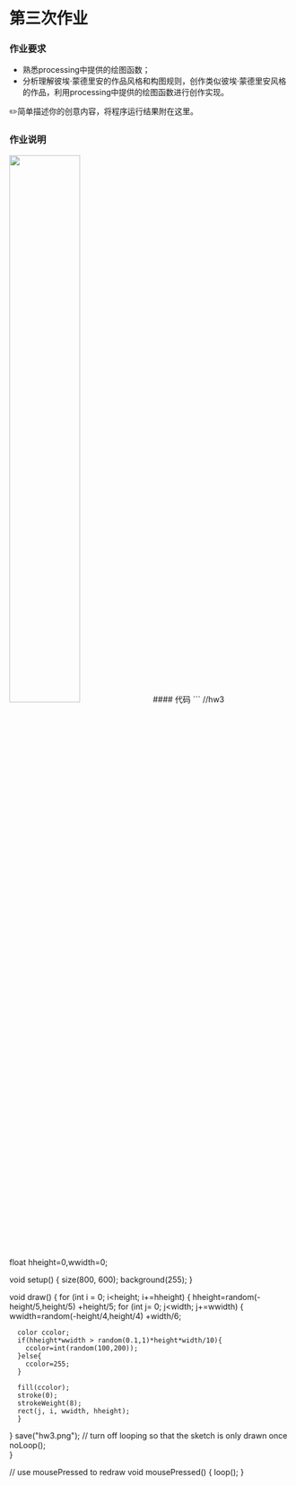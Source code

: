 # 第三次作业
### 作业要求

- 熟悉processing中提供的绘图函数；
- 分析理解彼埃·蒙德里安的作品风格和构图规则，创作类似彼埃·蒙德里安风格的作品，利用processing中提供的绘图函数进行创作实现。

✏️简单描述你的创意内容，将程序运行结果附在这里。
### 作业说明
<img src="https://github.com/dataiyang6/CreativeCodingHomework/blob/main/%5B%E7%AC%AC%E4%B8%89%E6%AC%A1%E4%BD%9C%E4%B8%9A%EF%BC%9A%E5%88%9B%E6%84%8F%E7%BC%96%E7%A8%8B%E5%85%83%E7%B4%A0%EF%BC%9A%E5%9B%BE%E5%BD%A2%5D%E4%BD%9C%E4%B8%9A%EF%BC%9A%E5%AD%A6%E4%B9%A0%E8%92%99%E5%BE%B7%E9%87%8C%E5%AE%89/hw3.png" width="50%">
#### 代码
```
//hw3

float hheight=0,wwidth=0;

void setup() {
  size(800, 600);
  background(255);
}

void draw() {
  for (int i = 0; i<height; i+=hheight) {
    hheight=random(-height/5,height/5) +height/5;
    for (int j= 0; j<width; j+=wwidth) {
      wwidth=random(-height/4,height/4) +width/6;
      
      color ccolor;
      if(hheight*wwidth > random(0.1,1)*height*width/10){
        ccolor=int(random(100,200));
      }else{
        ccolor=255;
      }
 
      fill(ccolor);
      stroke(0);
      strokeWeight(8);
      rect(j, i, wwidth, hheight);
      }
  }
  save("hw3.png");
  // turn off looping so that the sketch is only drawn once
  noLoop();  
}

// use mousePressed to redraw
void mousePressed() {
  loop();
}
```
